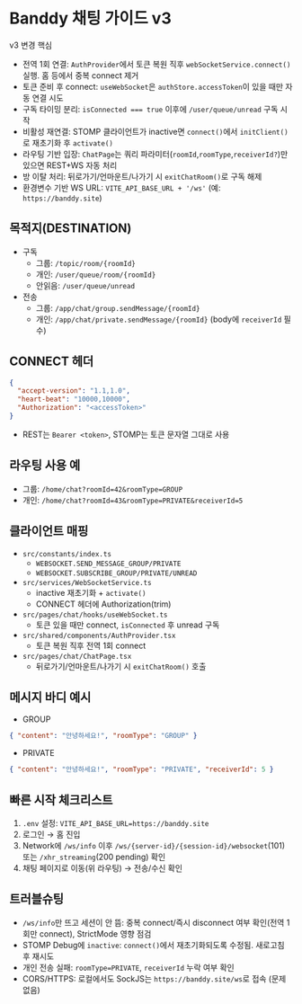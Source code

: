 # Banddy 채팅 가이드 v3

v3 변경 핵심
- 전역 1회 연결: `AuthProvider`에서 토큰 복원 직후 `webSocketService.connect()` 실행. 홈 등에서 중복 connect 제거
- 토큰 준비 후 connect: `useWebSocket`은 `authStore.accessToken`이 있을 때만 자동 연결 시도
- 구독 타이밍 분리: `isConnected === true` 이후에 `/user/queue/unread` 구독 시작
- 비활성 재연결: STOMP 클라이언트가 inactive면 `connect()`에서 `initClient()`로 재초기화 후 `activate()`
- 라우팅 기반 입장: `ChatPage`는 쿼리 파라미터(`roomId`,`roomType`,`receiverId?`)만 있으면 REST+WS 자동 처리
- 방 이탈 처리: 뒤로가기/언마운트/나가기 시 `exitChatRoom()`로 구독 해제
- 환경변수 기반 WS URL: `VITE_API_BASE_URL + '/ws'` (예: `https://banddy.site`)

## 목적지(DESTINATION)
- 구독
  - 그룹: `/topic/room/{roomId}`
  - 개인: `/user/queue/room/{roomId}`
  - 안읽음: `/user/queue/unread`
- 전송
  - 그룹: `/app/chat/group.sendMessage/{roomId}`
  - 개인: `/app/chat/private.sendMessage/{roomId}` (body에 `receiverId` 필수)

## CONNECT 헤더
```json
{
  "accept-version": "1.1,1.0",
  "heart-beat": "10000,10000",
  "Authorization": "<accessToken>"
}
```
- REST는 `Bearer <token>`, STOMP는 토큰 문자열 그대로 사용

## 라우팅 사용 예
- 그룹: `/home/chat?roomId=42&roomType=GROUP`
- 개인: `/home/chat?roomId=43&roomType=PRIVATE&receiverId=5`

## 클라이언트 매핑
- `src/constants/index.ts`
  - `WEBSOCKET.SEND_MESSAGE_GROUP/PRIVATE`
  - `WEBSOCKET.SUBSCRIBE_GROUP/PRIVATE/UNREAD`
- `src/services/WebSocketService.ts`
  - inactive 재초기화 + `activate()`
  - CONNECT 헤더에 Authorization(trim)
- `src/pages/chat/hooks/useWebSocket.ts`
  - 토큰 있을 때만 connect, `isConnected` 후 unread 구독
- `src/shared/components/AuthProvider.tsx`
  - 토큰 복원 직후 전역 1회 connect
- `src/pages/chat/ChatPage.tsx`
  - 뒤로가기/언마운트/나가기 시 `exitChatRoom()` 호출

## 메시지 바디 예시
- GROUP
```json
{ "content": "안녕하세요!", "roomType": "GROUP" }
```
- PRIVATE
```json
{ "content": "안녕하세요!", "roomType": "PRIVATE", "receiverId": 5 }
```

## 빠른 시작 체크리스트
1) `.env` 설정: `VITE_API_BASE_URL=https://banddy.site`
2) 로그인 → 홈 진입
3) Network에 `/ws/info` 이후 `/ws/{server-id}/{session-id}/websocket`(101) 또는 `/xhr_streaming`(200 pending) 확인
4) 채팅 페이지로 이동(위 라우팅) → 전송/수신 확인

## 트러블슈팅
- `/ws/info`만 뜨고 세션이 안 뜸: 중복 connect/즉시 disconnect 여부 확인(전역 1회만 connect), StrictMode 영향 점검
- STOMP Debug에 `inactive`: `connect()`에서 재초기화되도록 수정됨. 새로고침 후 재시도
- 개인 전송 실패: `roomType=PRIVATE`, `receiverId` 누락 여부 확인
- CORS/HTTPS: 로컬에서도 SockJS는 `https://banddy.site/ws`로 접속 (문제 없음)
